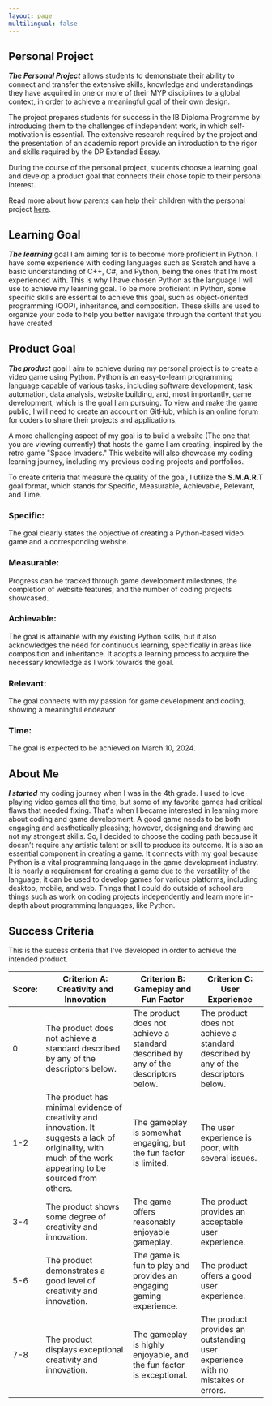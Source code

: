 ```yaml
---
layout: page
multilingual: false
---
```


## Personal Project
**_The Personal Project_** allows students to demonstrate their ability to connect and transfer the extensive skills, knowledge and understandings they have acquired in one or more of their MYP disciplines to a global context, in order to achieve a meaningful goal of their own design. 

The project prepares students for success in the IB Diploma Programme by introducing them to the challenges of independent work, in which self-motivation is essential. The extensive research required by the project and the presentation of an academic report provide an introduction to the rigor and skills required by the DP Extended Essay.          

During the course of the personal project, students choose a learning goal and develop a product goal that connects their chose topic to their personal interest.

Read more about how parents can help their children with the personal project [here](https://sites.google.com/lincoln.edu.gh/personal-project-lcs/parents?authuser=0).

## Learning Goal
**_The learning_** goal I am aiming for is to become more proficient in Python. I have some experience with coding languages such as Scratch and have a basic understanding of C++, C#, and Python, being the ones that I’m most experienced with. This is why I have chosen Python as the language I will use to achieve my learning goal. To be more proficient in Python, some specific skills are essential to achieve this goal, such as object-oriented programming (OOP), inheritance, and composition. These skills are used to organize your code to help you better navigate through the content that you have created.


## Product Goal
**_The product_** goal I aim to achieve during my personal project is to create a video game using Python. Python is an easy-to-learn programming language capable of various tasks, including software development, task automation, data analysis, website building, and, most importantly, game development, which is the goal I am pursuing. To view and make the game public, I will need to create an account on GitHub, which is an online forum for coders to share their projects and applications. 

A more challenging aspect of my goal is to build a website (The one that you are viewing currently) that hosts the game I am creating, inspired by the retro game "Space Invaders." This website will also showcase my coding learning journey, including my previous coding projects and portfolios.

To create criteria that measure the quality of the goal, I utilize the **S.M.A.R.T** goal format, which stands for Specific, Measurable, Achievable, Relevant, and Time. 


### **Specific**:
The goal clearly states the objective of creating a Python-based video game and a corresponding website.

### **Measurable**: 
Progress can be tracked through game development milestones, the completion of website features, and the number of coding projects showcased.

### **Achievable**: 
The goal is attainable with my existing Python skills, but it also acknowledges the need for continuous learning, specifically in areas like composition and inheritance. It adopts a learning process to acquire the necessary knowledge as I work towards the goal.

### **Relevant**: 
The goal connects with my passion for game development and coding, showing a meaningful endeavor

### **Time**: 
The goal is expected to be achieved on March 10, 2024.

## About Me
**_I started_** my coding journey when I was in the 4th grade. I used to love playing video games all the time, but some of my favorite games had critical flaws that needed fixing. That's when I became interested in learning more about coding and game development. A good game needs to be both engaging and aesthetically pleasing; however, designing and drawing are not my strongest skills. So, I decided to choose the coding path because it doesn't require any artistic talent or skill to produce its outcome. It is also an essential component in creating a game. It connects with my goal because Python is a vital programming language in the game development industry. It is nearly a requirement for creating a game due to the versatility of the language; it can be used to develop games for various platforms, including desktop, mobile, and web. Things that I could do outside of school are things such as work on coding projects independently and learn more in-depth about programming languages, like Python.

## Success Criteria
This is the sucess criteria that I've developed in order to achieve the intended product.

|__Score:__      |  Criterion A: Creativity and Innovation   |  Criterion B: Gameplay and Fun Factor   |  Criterion C: User Experience   |
| ----------- |----------- |----------- |----------- |
| 0 | The product does not achieve a standard described by any of the descriptors below.    | The product does not achieve a standard described by any of the descriptors below. | The product does not achieve a standard described by any of the descriptors below. |
| 1-2| The product has minimal evidence of creativity and innovation. It suggests a lack of originality, with much of the work appearing to be sourced from others.| The gameplay is somewhat engaging, but the fun factor is limited.    | The user experience is poor, with several issues.|
| 3-4| The product shows some degree of creativity and innovation.| The game offers reasonably enjoyable gameplay. |The product provides an acceptable user experience.|
| 5-6| The product demonstrates a good level of creativity and innovation.        | The game is fun to play and provides an engaging gaming experience.|The product offers a good user experience.|
| 7-8| The product displays exceptional creativity and innovation.    | The gameplay is highly enjoyable, and the fun factor is exceptional.  | The product provides an outstanding user experience with no mistakes or errors. |
